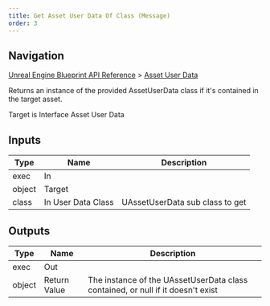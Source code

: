 ```yaml
---
title: Get Asset User Data Of Class (Message)
order: 3
---
```

## Navigation

[Unreal Engine Blueprint API Reference](https://dev.epicgames.com/documentation/en-us/unreal-engine/BlueprintAPI) > [Asset User Data](https://dev.epicgames.com/documentation/en-us/unreal-engine/BlueprintAPI/AssetUserData)

Returns an instance of the provided AssetUserData class if it's contained in the target asset.

Target is Interface Asset User Data

## Inputs

| Type | Name | Description |
| --- | --- | --- |
| exec | In |  |
| object | Target |  |
| class | In User Data Class | UAssetUserData sub class to get |

## Outputs

| Type | Name | Description |
| --- | --- | --- |
| exec | Out |  |
| object | Return Value | The instance of the UAssetUserData class contained, or null if it doesn't exist |
